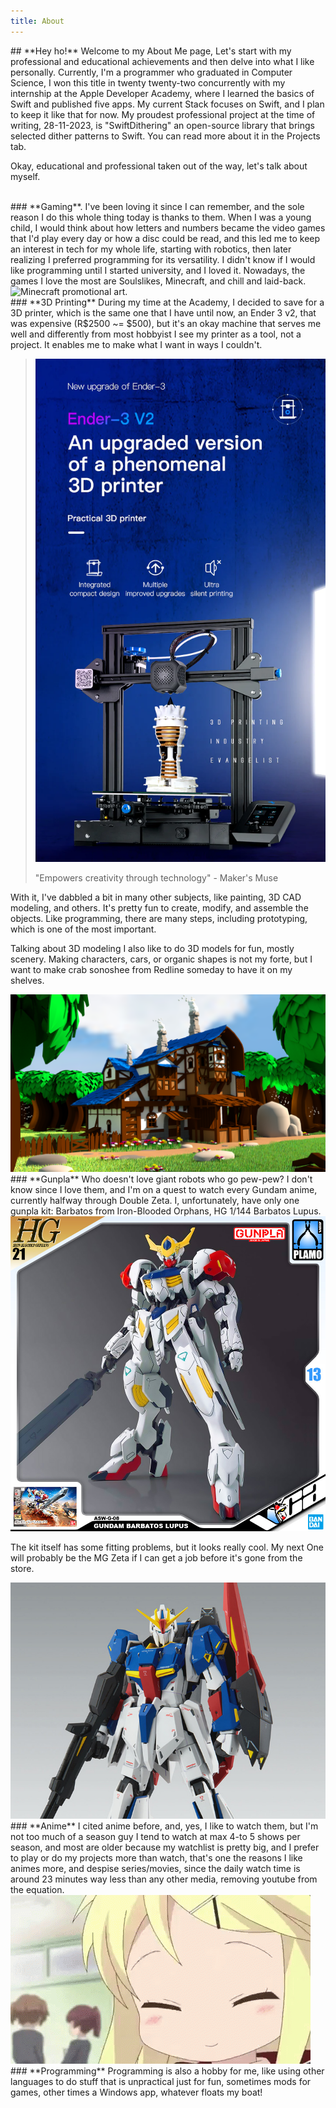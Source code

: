 ```yaml
---
title: About
---
```

<style>
	h3{
		color: #FF7A00;
	}

	strong{
		color: #FF7A00;
	}




</style>


<div class="container justify-content-center mt-5 w-75 text-sm text-start fs-5 lh-base" markdown = "1">
## **Hey ho!** 
Welcome to my About Me page,  
Let's start with my professional and educational achievements and then delve into what I like personally. Currently, I'm a programmer who graduated in Computer Science, I won this title in twenty twenty-two concurrently with my internship at the Apple Developer Academy, where I learned the basics of Swift and published five apps. My current Stack focuses on Swift, and I plan to keep it like that for now. My proudest professional project at the time of writing, 28-11-2023, is "SwiftDithering" an open-source library that brings selected dither patterns to Swift. You can read more about it in the Projects tab.

Okay, educational and professional taken out of the way, let's talk about myself.

<br>
### **Gaming**.  
I've been loving it since I can remember, and the sole reason I do this whole thing today is thanks to them.
 When I was a young child, I would think about how letters and numbers became the video games that I'd play every day or how a disc could be read, and this led me to keep an interest in tech for my whole life, starting with robotics, then later realizing I preferred programming for its versatility.
I didn't know if I  would like programming until I started university, and I loved it. Nowadays, the games I love the most are Soulslikes, Minecraft, and chill and laid-back.  

<img  class= "img-fluid w-50 d-block mx-auto py-2" alt="Minecraft promotional art." title= "Minecraft promotional art." src="assets/images/Minecraft.avif" />

  
<br>
### **3D Printing**
During my time at the Academy, I decided to save for a 3D printer, which is the same one that I have until now, an Ender 3 v2, that was expensive (R$2500 ~= $500), but it's an okay machine that serves me well and differently from most hobbyist I see my printer as a tool, not a project. It enables me to make what I want in ways I couldn't.  


<blockquote class= "px-5 py-4 fs-6 text text-center orange-font-color fw-bolder" markdowm="1">
	<img  class= "img-fluid w-25 d-block mx-auto py-2" alt="Ender 3 v2 promo photo." title= "Ender 3 v2 promo photo." src="assets/images/Ender3V2.webp" />	

 "Empowers creativity through technology" - Maker's Muse 
</blockquote>  


With it, I've dabbled a bit in many other subjects, like painting, 3D CAD modeling, and others. It's pretty fun to create, modify, and assemble the objects. Like programming, there are many steps, including prototyping, which is one of the most important.

Talking about 3D modeling
I also like to do 3D models for fun, mostly scenery. Making characters, cars, or organic shapes is not my forte, but I want to make crab sonoshee from Redline someday to have it on my shelves.

<img  class= "img-fluid w-50 d-block mx-auto py-2" alt="White fantasy house with blue roof inside a lush forest." title= "White fantasy house with blue roof inside a lush forest." src="assets/images/FantasyHouse.png" />

<br>
### **Gunpla**
Who doesn't love giant robots who go pew-pew? I don't know since I love them, and I'm on a quest to watch every Gundam anime, currently halfway through Double Zeta.
I, unfortunately, have only one gunpla kit: Barbatos from Iron-Blooded Orphans, HG 1/144 Barbatos Lupus.

<img  class= "img-fluid w-25 d-block mx-auto py-2" alt="Bandai promotional flyer for Barbatos Gundam kit." title= "Bandai promotional flyer for Barbatos Gundam kit." src="assets/images/Barbatos.jpg" />  

The kit itself has some fitting problems, but it looks really cool. My next One will probably be the MG Zeta if I can get a job before it's gone from the store.  

<img  class= "img-fluid w-25 d-block mx-auto py-2" alt="Bandai promotional flyer for Barbatos Gundam kit." title= "Bandai promotional close up flyer for Zeta Gundam kit." src="assets/images/Zeta.jpg" />  
<br>
### **Anime**
I cited anime before, and, yes, I like to watch them, but I'm not too much of a season guy I tend to watch at max 4-to 5 shows per season, and most are older because my watchlist is pretty big, and I prefer to play or do my projects more than watch, that's one the reasons I like animes more, and despise series/movies, since the daily watch time is around 23 minutes way less than any other media, removing youtube from the equation.  

<img  class= "img-fluid w-25 d-block mx-auto py-2" alt="The meme Ayaya, an girl saing ayaya, as a gif" title= "The meme Ayaya, an girl saing ayaya, as a gif" src="assets/images/Ayaya.gif" />

<br>
### **Programming**
Programming is also a hobby for me, like using other languages to do stuff that is unpractical just for fun, sometimes mods for games, other times a Windows app, whatever floats my boat!  

<br>

</div>





